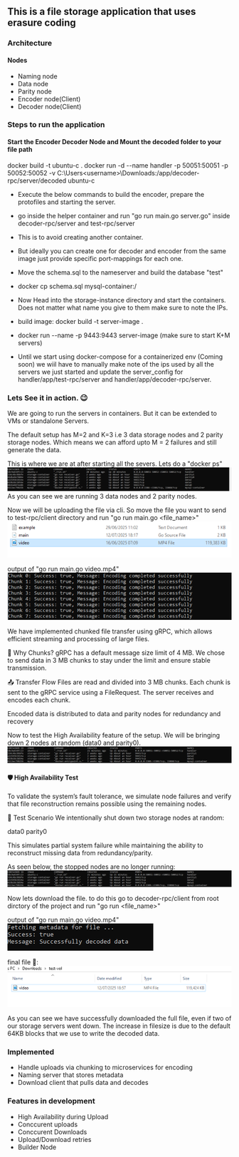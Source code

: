 ## This is a file storage application that uses erasure coding

### Architecture

#### Nodes
- Naming node
- Data node
- Parity node
- Encoder node(Client)
- Decoder node(Client)


### Steps to run the application
#### Start the Encoder Decoder Node and Mount the decoded folder to your file path
docker build -t ubuntu-c .
docker run -d --name handler -p 50051:50051 -p 50052:50052 -v C:\Users\<username>\Downloads\:/app/decoder-rpc/server/decoded ubuntu-c 


- Execute the below commands to build the encoder, prepare the protofiles and starting the server.
- go inside the helper container and run "go run main.go server.go" inside decoder-rpc/server and test-rpc/server
- This is to avoid creating another container. 
- But ideally you can create one for decoder and encoder from the same image just provide specific port-mappings for each one.
- Move the schema.sql to the nameserver and build the database "test"
- docker cp schema.sql mysql-container:/

- Now Head into the storage-instance directory and start the containers. Does not matter what name you give to them make sure to note the IPs.
- build image: docker build -t server-image .
- docker run --name <server-node-1> -p 9443:9443 server-image (make sure to start K+M servers)
- Until we start using docker-compose for a containerized env (Coming soon) we wiil have to manually make note of the ips used by all the servers we just started and update the server_config for handler/app/test-rpc/server and handler/app/decoder-rpc/server. 

### Lets See it in action. 😉
We are going to run the servers in containers. But it can be extended to VMs or standalone Servers.

The default setup has M=2 and K=3 i.e 3 data storage nodes and 2 parity storage nodes. Which means we can afford upto M = 2 failures and still generate the data.

This is where we are at after starting all the severs. Lets do a "docker ps"
![Running servers](./images/all_servers.PNG)
As you can see we are running 3 data nodes and 2 parity nodes.

Now we will be uploading the file via cli. So move the file you want to send to test-rpc/client directory and run "go run main.go <file_name>"
![Upload file](./images/before_decode.PNG)

output of "go run main.go video.mp4"
![Upload action](./images/uploading_file.PNG)

We have implemented chunked file transfer using gRPC, which allows efficient streaming and processing of large files.

🔄 Why Chunks?
gRPC has a default message size limit of 4 MB.
We chose to send data in 3 MB chunks to stay under the limit and ensure stable transmission.

📤 Transfer Flow
Files are read and divided into 3 MB chunks.
Each chunk is sent to the gRPC service using a FileRequest.
The server receives and encodes each chunk.

Encoded data is distributed to data and parity nodes for redundancy and recovery

Now to test the High Availability feature of the setup. We will be bringing down 2 nodes at random (data0 and parity0).
![Updated file](./images/stopped_storage_servers.PNG)

#### 🛡️ High Availability Test
To validate the system’s fault tolerance, we simulate node failures and verify that file reconstruction remains possible using the remaining nodes.

🔧 Test Scenario
We intentionally shut down two storage nodes at random:

data0
parity0

This simulates partial system failure while maintaining the ability to reconstruct missing data from redundancy/parity.

As seen below, the stopped nodes are no longer running:
![Two nodes stopped](./images/stopped_storage_servers.PNG)

Now lets download the file.
to do this go to  decoder-rpc/client from root dirctory of the project and run "go run <file_name>"

output of "go run main.go video.mp4"
![Decode Output](./images/download_complete.PNG)

final file 🤩:
![Downloaded File](./images/after_decode.PNG)

As you can see we have successfully downloaded the full file, even if two of our storage servers went down. The increase in filesize is due to the default 64KB blocks that we use to write the decoded data.

### Implemented
- Handle uploads via chunking to microservices for encoding
- Naming server that stores metadata
- Download client that pulls data and decodes

### Features in development
- High Availability during Upload
- Conccurent uploads
- Conccurent Downloads
- Upload/Download retries
- Builder Node